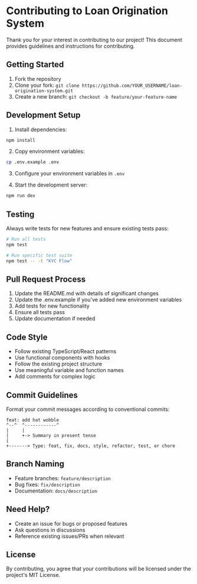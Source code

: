 # Contributing to Loan Origination System

Thank you for your interest in contributing to our project! This document provides guidelines and instructions for contributing.

## Getting Started

1. Fork the repository
2. Clone your fork: `git clone https://github.com/YOUR_USERNAME/loan-origination-system.git`
3. Create a new branch: `git checkout -b feature/your-feature-name`

## Development Setup

1. Install dependencies:
```bash
npm install
```

2. Copy environment variables:
```bash
cp .env.example .env
```

3. Configure your environment variables in `.env`

4. Start the development server:
```bash
npm run dev
```

## Testing

Always write tests for new features and ensure existing tests pass:

```bash
# Run all tests
npm test

# Run specific test suite
npm test -- -t "KYC Flow"
```

## Pull Request Process

1. Update the README.md with details of significant changes
2. Update the .env.example if you've added new environment variables
3. Add tests for new functionality
4. Ensure all tests pass
5. Update documentation if needed

## Code Style

- Follow existing TypeScript/React patterns
- Use functional components with hooks
- Follow the existing project structure
- Use meaningful variable and function names
- Add comments for complex logic

## Commit Guidelines

Format your commit messages according to conventional commits:

```
feat: add hat wobble
^--^  ^------------^
|     |
|     +-> Summary in present tense
|
+-------> Type: feat, fix, docs, style, refactor, test, or chore
```

## Branch Naming

- Feature branches: `feature/description`
- Bug fixes: `fix/description`
- Documentation: `docs/description`

## Need Help?

- Create an issue for bugs or proposed features
- Ask questions in discussions
- Reference existing issues/PRs when relevant

## License

By contributing, you agree that your contributions will be licensed under the project's MIT License.
